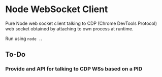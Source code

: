 # Node WebSocket Client

Pure Node web socket client talking to CDP (Chrome DevTools Protocol) web socket
obtained by attaching to own process at runtime.

Run using `node .`.

## To-Do

### Provide and API for talking to CDP WSs based on a PID
